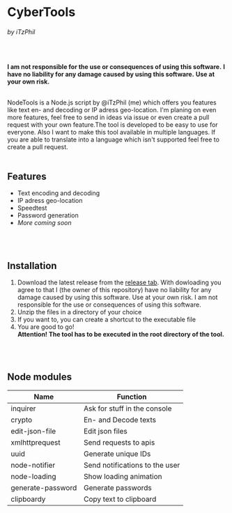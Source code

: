 # CyberTools
###### by iTzPhil
<br>

**I am not responsible for the use or consequences of using this software.**
**I have no liability for any damage caused by using this software.**
**Use at your own risk.**
<br><br>

NodeTools is a Node.js script by @iTzPhil (me) which offers you features like text en- and decoding or IP adress geo-location. I'm planing on even more features, feel free to send in ideas via issue or even create a pull request with your own feature.The tool is developed to be easy to use for everyone.  Also I want to make this tool available in multiple languages. If you are able to translate into a language which isn't supported feel free to create a pull request. 
<br><br>


## Features
- Text encoding and decoding
- IP adress geo-location
- Speedtest
- Password generation
- _More coming soon_

<br><br>

## Installation
1. Download the latest release from the [release tab](https://github.com/iTzPhil/NodeTools/releases/latest). With dowloading you agree to that I (the owner of this repository) have no liability for any damage caused by using this software. Use at your own risk. I am not responsible for the use or consequences of using this software.
2. Unzip the files in a directory of your choice <br>
3. If you want to, you can create a shortcut to the executable file <br>
4. You are good to go! <br> **Attention! The tool has to be executed in the root directory of the tool.**



<br><br>
## Node modules 


| Name  | Function  |
| ------------ | ------------ |
| inquirer | Ask for stuff in the console  |
| crypto | En- and Decode texts  |
| edit-json-file  | Edit json files  |
| xmlhttprequest | Send requests to apis |
| uuid | Generate unique IDs |
| node-notifier | Send notifications to the user |
| node-loading | Show loading animation |
| generate-password | Generate passwords |
| clipboardy | Copy text to clipboard |





